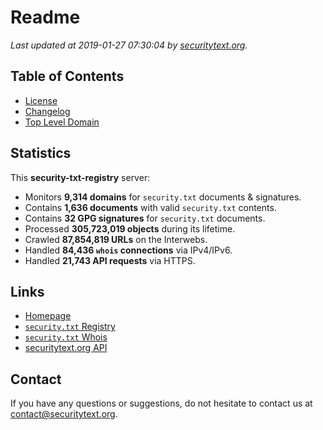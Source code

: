 # Readme

_Last updated at 2019-01-27 07:30:04 by [securitytext.org](https://securitytext.org)._

## Table of Contents

* [License](LICENSE.md)
* [Changelog](CHANGELOG.md)
* [Top Level Domain](TLD.md)

## Statistics

This **security-txt-registry** server:

* Monitors **9,314 domains** for `security.txt` documents & signatures.
* Contains **1,636 documents** with valid `security.txt` contents.
* Contains **32 GPG signatures** for `security.txt` documents.
* Processed **305,723,019 objects** during its lifetime.
* Crawled **87,854,819 URLs** on the Interwebs.
* Handled **84,436 `whois` connections** via IPv4/IPv6.
* Handled **21,743 API requests** via HTTPS.

## Links

* [Homepage](https://securitytext.org)
* [`security.txt` Registry](https://registry.securitytext.org)
* [`security.txt` Whois](https://whois.securitytext.org)
* [securitytext.org API](https://api.securitytext.org)

## Contact

If you have any questions or suggestions, do not hesitate to contact us at contact@securitytext.org.
